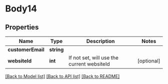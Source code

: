# Body14

## Properties
Name | Type | Description | Notes
------------ | ------------- | ------------- | -------------
**customerEmail** | **string** |  | 
**websiteId** | **int** | If not set, will use the current websiteId | [optional] 

[[Back to Model list]](../README.md#documentation-for-models) [[Back to API list]](../README.md#documentation-for-api-endpoints) [[Back to README]](../README.md)


